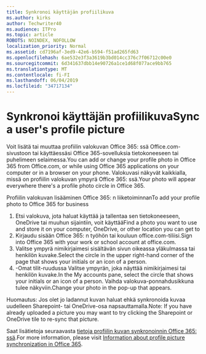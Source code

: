 ```yaml
---
title: Synkronoi käyttäjän profiilikuva
ms.author: kirks
author: Techwriter40
ms.audience: ITPro
ms.topic: article
ROBOTS: NOINDEX, NOFOLLOW
localization_priority: Normal
ms.assetid: cd7196af-3ed9-42e6-b594-f51ad265fd63
ms.openlocfilehash: 6ae532e3f3a3619b3bd014cc376c7f06712c00e0
ms.sourcegitcommit: 6d341637dbb14e90726a1ce1d68f077ace9bb765
ms.translationtype: MT
ms.contentlocale: fi-FI
ms.lasthandoff: 06/04/2019
ms.locfileid: "34717134"
---
```

# <a name="sync-a-users-profile-picture"></a><span data-ttu-id="99ce4-102">Synkronoi käyttäjän profiilikuva</span><span class="sxs-lookup"><span data-stu-id="99ce4-102">Sync a user's profile picture</span></span>

<p><span data-ttu-id="99ce4-103">Voit lisätä tai muuttaa profiilin valokuvan Office 365: ssä Office.com-sivustoon tai käyttäessäsi Office 365-sovelluksia tietokoneeseen tai puhelimeen selaimessa.</span><span class="sxs-lookup"><span data-stu-id="99ce4-103">You can add or change your profile photo in Office 365 from Office.com, or while using Office 365 applications on your computer or in a browser on your phone.</span></span> <span data-ttu-id="99ce4-104">Valokuvasi näkyvät kaikkialla, missä on profiilin valokuvan ympyrä Office 365: ssä.</span><span class="sxs-lookup"><span data-stu-id="99ce4-104">Your photo will appear everywhere there's a profile photo circle in Office 365.</span></span></p> <p><span data-ttu-id="99ce4-105">Profiilin valokuvan lisääminen Office 365: n liiketoiminnan</span><span class="sxs-lookup"><span data-stu-id="99ce4-105">To add your profile photo to Office 365 for business</span></span></p> <ol> <li><span data-ttu-id="99ce4-106">Etsi valokuva, jota haluat käyttää ja tallentaa sen tietokoneeseen, OneDrive tai muuhun sijaintiin, voit käyttää</span><span class="sxs-lookup"><span data-stu-id="99ce4-106">Find a photo you want to use and store it on your computer, OneDrive, or other location you can get to</span></span></li> <li><span data-ttu-id="99ce4-107">Kirjaudu sisään Office 365: n työhön tai kouluun office.com-tiliisi.</span><span class="sxs-lookup"><span data-stu-id="99ce4-107">Sign into Office 365 with your work or school account at office.com.</span></span></li> <li><span data-ttu-id="99ce4-108">Valitse ympyrä nimikirjaimesi sisältävän sivun oikeassa yläkulmassa tai henkilön kuvake.</span><span class="sxs-lookup"><span data-stu-id="99ce4-108">Select the circle in the upper right-hand corner of the page that shows your initials or an icon of a person.</span></span></li> <li><span data-ttu-id="99ce4-109">-Omat tilit-ruudussa Valitse ympyrän, joka näyttää nimikirjaimesi tai henkilön kuvake.</span><span class="sxs-lookup"><span data-stu-id="99ce4-109">In the My accounts pane, select the circle that shows your initials or an icon of a person.</span></span> <span data-ttu-id="99ce4-110">Vaihda valokuva-ponnahdusikkuna tulee näkyviin.</span><span class="sxs-lookup"><span data-stu-id="99ce4-110">Change your photo in the pop-up that appears.</span></span></li> </ol> <p><span data-ttu-id="99ce4-111">Huomautus: Jos olet jo ladannut kuvan haluat ehkä synkronoida kuvaa uudelleen Sharepoint- tai OneDrive-osa napsauttamalla.</span><span class="sxs-lookup"><span data-stu-id="99ce4-111">Note: If you have already uploaded a picture you may want to try clicking the Sharepoint or OneDrive tile to re-sync that picture.</span></span></p> <p><span data-ttu-id="99ce4-112">Saat lisätietoja seuraavasta <a href="https://support.office.com/en-us/article/information-about-profile-picture-synchronization-in-office-365-20594d76-d054-4af4-a660-401133e3d48a?ui=en-US&amp;rs=en-US&amp;ad=US">tietoja profiilin kuvan synkronoinnin Office 365: ssä</a>.</span><span class="sxs-lookup"><span data-stu-id="99ce4-112">For more information, please visit <a href="https://support.office.com/en-us/article/information-about-profile-picture-synchronization-in-office-365-20594d76-d054-4af4-a660-401133e3d48a?ui=en-US&amp;rs=en-US&amp;ad=US">Information about profile picture synchronization in Office 365</a>.</span></span></p>
